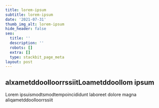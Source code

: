 ```yaml
---
title: lorem-ipsum
subtitle: lorem-ipsum
date: '2021-07-31'
thumb_img_alt: lorem-ipsum
hide_header: false
seo:
  title: ''
  description: ''
  robots: []
  extra: []
  type: stackbit_page_meta
layout: post
---
```

## alxametddoolloorrssiitLoametddoollom ipsum

Lorem ipsuismodtsmodtempoincididunt laboreet dolore magna aliqametddoolloorrssiit
